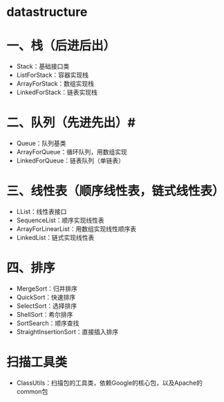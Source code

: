 # datastructure

# 一、栈（后进后出） #

- Stack：基础接口类
- ListForStack：容器实现栈
- ArrayForStack：数组实现栈
- LinkedForStack：链表实现栈

# 二、队列（先进先出）#

- Queue：队列基类
- ArrayForQueue：循环队列，用数组实现
- LinkedForQueue：链表队列（单链表）

# 三、线性表（顺序线性表，链式线性表） #

- LList：线性表接口
- SequenceList：顺序实现线性表
- ArrayForLinearList：用数组实现线性顺序表
- LinkedList：链式实现线性表
# 四、排序 #

- MergeSort：归并排序
- QuickSort：快速排序
- SelectSort：选择排序
- ShellSort：希尔排序
- SortSearch：顺序查找
- StraightInsertionSort：直接插入排序

# 扫描工具类 #

- ClassUtils：扫描包的工具类，依赖Google的核心包，以及Apache的common包



